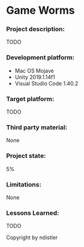 # Game Worms

### Project description: 
TODO

### Development platform: 
- Mac OS Mojave 
- Unity 2019.1.14f1 
- Visual Studio Code 1.40.2

### Target platform: 
TODO

### Third party material: 
None

### Project state: 
5%

### Limitations: 
None

### Lessons Learned: 
TODO

Copyright by ndistler